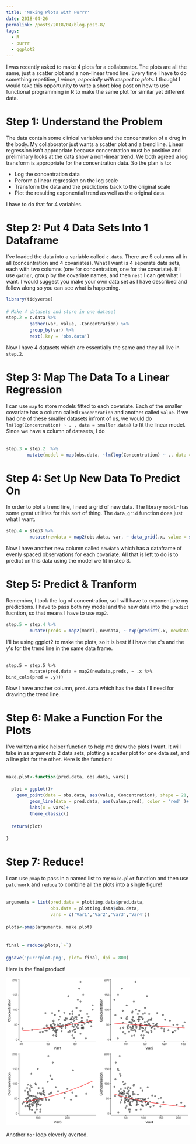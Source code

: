 ```yaml
---
title: 'Making Plots with Purrr'
date: 2018-04-26
permalink: /posts/2018/04/blog-post-8/
tags:
  - R
  - purrr
  - ggplot2
---
```



I was recently asked to make 4 plots for a collaborator. The plots are all the same, just a scatter plot and a non-linear trend line.  Every time I have to do something repetitive, I wince, *especially with respect to plots*.  I thought I would take this opportunity to write a short blog post on how to use functional programming in R to make the same plot for similar yet different data.  

# Step 1: Understand the Problem

The data contain some clinical variables and the concentration of a drug in the body.  My collaborator just wants a scatter plot and a trend line.  Linear regression isn't appropriate because concentration must be positive and preliminary looks at the data show a non-linear trend.  We both agreed a log transform is appropriate for the concentration data.  So the plan is to:

* Log the concentration data
* Perorm a linear regression on the log scale
* Transform the data and the predictions back to the original scale
* Plot the resulting exponential trend as well as the original data.

I have to do that for 4 variables.  


# Step 2: Put 4 Data Sets Into 1 Dataframe

I've loaded the data into a variable called `c.data`.  There are 5 columns all in all (concentration and 4 covariates).  What I want is 4 seperate data sets, each with two columns (one for concentration, one for the covariate).  If I use `gather`, group by the covariate names, and then `nest` I can get what I want.  I would suggest you make your own data set as I have described and follow along so you can see what is happening.

``` r
library(tidyverse)

# Make 4 datasets and store in one dataset
step.2 = c.data %>% 
		 gather(var, value, -Concentration) %>% 
		 group_by(var) %>%
		 nest(.key = 'obs.data')


```


Now I have 4 datasets which are essentially the same and they all live in `step.2`.

# Step 3: Map The Data To a Linear Regression

I can use `map` to store models fitted to each covariate.  Each of the smaller covariate has a column called `Concentration` and another called `value`.  If we had one of these smaller datasets infront of us, we would do `lm(log(Concentration) ~ . , data = smaller.data)` to fit the linear model.  Since we have a column of datasets, I do

``` r

step.3 = step.2  %>% 
		mutate(model = map(obs.data, ~lm(log(Concentration) ~ ., data = .x) #Fit models here)

```


# Step 4: Set Up New Data To Predict On

In order to plot a trend line, I need a grid of new data.  The library `modelr` has some great utilities for this sort of thing.  The `data_grid` function does just what I want.

``` r
step.4 = step3 %>%
		 mutate(newdata = map2(obs.data, var, ~ data_grid(.x, value = seq_range(value,20)) ) )
```

Now I have another new column called `newdata` which has a dataframe of evenly spaced observations for each covariate.  All that is left to do is to predict on this data using the model we fit in step 3.

# Step 5: Predict & Tranform

Remember, I took the log of concentration, so I will have to exponentiate my predictions.  I have to pass both my model and the new data into the `predict` fucntion, so that means I have to use `map2`.

``` r
step.5 = step.4 %>%
		 mutate(preds = map2(model, newdata, ~ exp(predict(.x, newdata = .y)) #Dont forget the exp!)
```


I'll be using ggplot2 to make the plots, so it is best if I have the x's and the y's for the trend line in the same data frame.

```{r}

step.5 = step.5 %>%
		 mutate(pred.data = map2(newdata,preds, ~ .x %>% bind_cols(pred = .y)))

```

Now I have another column, `pred.data` which has the data I'll need for drawing the trend line.


# Step 6:  Make a Function For the Plots

I've written a nice helper function to help me draw the plots I want.  It will take in as arguments 2 data sets, plotting a scatter plot for one data set, and a line plot for the other.  Here is the function:

``` r

make.plot<-function(pred.data, obs.data, vars){
  
  plot = ggplot()+
    geom_point(data = obs.data, aes(value, Concentration), shape = 21, fill = 'gray')+
         geom_line(data = pred.data, aes(value,pred), color = 'red' )+
         labs(x = vars)+
         theme_classic()
  
  return(plot)
  
}

```

# Step 7:  Reduce!

I can use `pmap` to pass in a named list to my `make.plot` function and then use `patchwork` and `reduce` to combine all the plots into a single figure!

``` r

arguments = list(pred.data = plotting.data$pred.data, 
                 obs.data = plotting.data$obs.data,
                 vars = c('Var1','Var2','Var3','Var4'))

plots<-pmap(arguments, make.plot)


final = reduce(plots,`+`)

ggsave('purrrplot.png', plot= final, dpi = 800)


```

Here is the final product!

<div style="text-align:center"><img src ="/images/blog/purrrplot.png" /></div>


Another `for` loop cleverly averted. 

